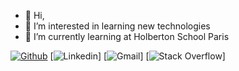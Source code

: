 - 👋 Hi,
- 👀 I’m interested in learning new technologies
- 🌱 I’m currently learning at Holberton School Paris

[![Github](https://img.shields.io/badge/Github-000000?&style=for-the-badge&logo=github&logoColor=white)](https://github.com/Holbiwan)
[![Linkedin](https://img.shields.io/badge/linkedin-%230077B5.svg?&style=for-the-badge&logo=linkedin&logoColor=white)]
[![Gmail](https://img.shields.io/badge/gmail-D14836?&style=for-the-badge&logo=gmail&logoColor=white)]
[![Stack Overflow](https://img.shields.io/badge/-Stackoverflow-FE7A16?style=for-the-badge&logo=stack-overflow&logoColor=white)]

<!---
Holbiwan/Holbiwan is a ✨ special ✨ repository because its `README.md` (this file) appears on your GitHub profile.
You can click the Preview link to take a look at your changes.
--->

